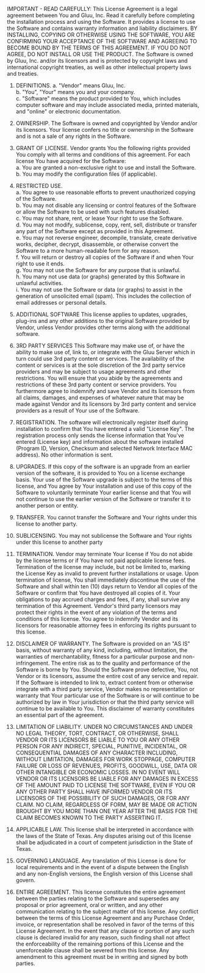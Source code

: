 IMPORTANT - READ CAREFULLY: This License Agreement is a legal agreement between You and Gluu, Inc. Read it carefully before completing the installation process and using the Software. It provides a license to use the Software and contains warranty information and liability disclaimers. BY INSTALLING, COPYING OR OTHERWISE USING THE SOFTWARE, YOU ARE CONFIRMING YOUR ACCEPTANCE OF THE SOFTWARE AND AGREEING TO BECOME BOUND BY THE TERMS OF THIS AGREEMENT. IF YOU DO NOT AGREE, DO NOT INSTALL OR USE THE PRODUCT. The Software is owned by Gluu, Inc. and/or its licensors and is protected by copyright laws and international copyright treaties, as well as other intellectual property laws and treaties. 

1. DEFINITIONS.
 a. "Vendor" means Gluu, Inc.    
 b. "You", "Your" means you and your company.     
 c. "Software" means the product provided to You, which includes computer software and may include associated media, printed materials, and "online" or electronic documentation.      

2. OWNERSHIP. The Software is owned and copyrighted by Vendor and/or its licensors. Your license confers no title or ownership in the Software and is not a sale of any rights in the Software.

3. GRANT OF LICENSE. Vendor grants You the following rights provided You comply with all terms and conditions of this agreement. For each license You have acquired for the Software:     
 a. You are granted a non-exclusive right to use and install the Software.     
 b. You may modify the configuration files (if applicable).     

4. RESTRICTED USE.    
 a. You agree to use reasonable efforts to prevent unauthorized copying of the Software.     
 b. You may not disable any licensing or control features of the Software or allow the Software to be used with such features disabled.     
 c. You may not share, rent, or lease Your right to use the Software.     
 d. You may not modify, sublicense, copy, rent, sell, distribute or transfer any part of the Software except as provided in this Agreement.     
 e. You may not reverse engineer, decompile, translate, create derivative works, decipher, decrypt, disassemble, or otherwise convert the Software to a more human-readable form for any reason.     
 f. You will return or destroy all copies of the Software if and when Your right to use it ends.    
 g. You may not use the Software for any purpose that is unlawful.     
 h. You many not use data (or graphs) generated by this Software in unlawful activities.    
 i. You may not use the Software or data (or graphs) to assist in the generation of unsolicited email (spam). This includes the collection of email addresses or personal details.    

5. ADDITIONAL SOFTWARE This license applies to updates, upgrades, plug-ins and any other additions to the original Software provided by Vendor, unless Vendor provides other terms along with the additional software.

6. 3RD PARTY SERVICES This Software may make use of, or have the ability to make use of, link to, or integrate with the Gluu Server which in turn could use 3rd party content or services. The availability of the content or services is at the sole discretion of the 3rd party service providers and may be subject to usage agreements and other restrictions. You will ensure that you abide by the agreements and restrictions of these 3rd party content or service providers. You furthermore agree to indemnify and save Vendor and its licensors from all claims, damages, and expenses of whatever nature that may be made against Vendor and its licensors by 3rd party content and service providers as a result of Your use of the Software.

7. REGISTRATION. The software will electronically register itself during installation to confirm that You have entered a valid "License Key". The registration process only sends the license information that You've entered (License key) and information about the software installed (Program ID, Version, Checksum and selected Network Interface MAC address). No other information is sent.

8. UPGRADES. If this copy of the software is an upgrade from an earlier version of the software, it is provided to You on a license exchange basis. Your use of the Software upgrade is subject to the terms of this license, and You agree by Your installation and use of this copy of the Software to voluntarily terminate Your earlier license and that You will not continue to use the earlier version of the Software or transfer it to another person or entity.

9. TRANSFER. You cannot transfer the Software and Your rights under this license to another party.

10. SUBLICENSING. You may not sublicense the Software and Your rights under this license to another party

11. TERMINATION. Vendor may terminate Your license if You do not abide by the license terms or if You have not paid applicable license fees. Termination of the license may include, but not be limited to, marking the License Key as invalid to prevent further installations or usage. Upon termination of license, You shall immediately discontinue the use of the Software and shall within ten (10) days return to Vendor all copies of the Software or confirm that You have destroyed all copies of it. Your obligations to pay accrued charges and fees, if any, shall survive any termination of this Agreement. Vendor's third party licensors may protect their rights in the event of any violation of the terms and conditions of this license. You agree to indemnify Vendor and its licensors for reasonable attorney fees in enforcing its rights pursuant to this license.

12. DISCLAIMER OF WARRANTY. The Software is provided on an "AS IS" basis, without warranty of any kind, including, without limitation, the warranties of merchantability, fitness for a particular purpose and non- infringement. The entire risk as to the quality and performance of the Software is borne by You. Should the Software prove defective, You, not Vendor or its licensors, assume the entire cost of any service and repair. If the Software is intended to link to, extract content from or otherwise integrate with a third party service, Vendor makes no representation or warranty that Your particular use of the Software is or will continue to be authorized by law in Your jurisdiction or that the third party service will continue to be available to You. This disclaimer of warranty constitutes an essential part of the agreement.

13. LIMITATION OF LIABILITY. UNDER NO CIRCUMSTANCES AND UNDER NO LEGAL THEORY, TORT, CONTRACT, OR OTHERWISE, SHALL VENDOR OR ITS LICENSORS BE LIABLE TO YOU OR ANY OTHER PERSON FOR ANY INDIRECT, SPECIAL, PUNITIVE, INCIDENTAL, OR CONSEQUENTIAL DAMAGES OF ANY CHARACTER INCLUDING, WITHOUT LIMITATION, DAMAGES FOR WORK STOPPAGE, COMPUTER FAILURE OR LOSS OF REVENUES, PROFITS, GOODWILL, USE, DATA OR OTHER INTANGIBLE OR ECONOMIC LOSSES. IN NO EVENT WILL VENDOR OR ITS LICENSORS BE LIABLE FOR ANY DAMAGES IN EXCESS OF THE AMOUNT PAID TO LICENSE THE SOFTWARE, EVEN IF YOU OR ANY OTHER PARTY SHALL HAVE INFORMED VENDOR OR ITS LICENSORS OF THE POSSIBILITY OF SUCH DAMAGES, OR FOR ANY CLAIM. NO CLAIM, REGARDLESS OF FORM, MAY BE MADE OR ACTION BROUGHT BY YOU MORE THAN ONE YEAR AFTER THE BASIS FOR THE CLAIM BECOMES KNOWN TO THE PARTY ASSERTING IT.

14. APPLICABLE LAW. This license shall be interpreted in accordance with the laws of the State of Texas. Any disputes arising out of this license shall be adjudicated in a court of competent jurisdiction in the State of Texas.

15. GOVERNING LANGUAGE. Any translation of this License is done for local requirements and in the event of a dispute between the English and any non-English versions, the English version of this License shall govern.

16. ENTIRE AGREEMENT. This license constitutes the entire agreement between the parties relating to the Software and supersedes any proposal or prior agreement, oral or written, and any other communication relating to the subject matter of this license. Any conflict between the terms of this License Agreement and any Purchase Order, invoice, or representation shall be resolved in favor of the terms of this License Agreement. In the event that any clause or portion of any such clause is declared invalid for any reason, such finding shall not affect the enforceability of the remaining portions of this License and the unenforceable clause shall be severed from this license. Any amendment to this agreement must be in writing and signed by both parties.

 
